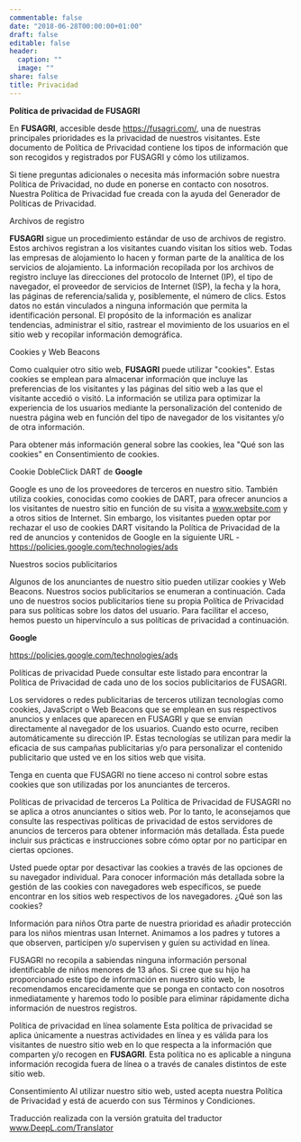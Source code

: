 ```yaml
---
commentable: false
date: "2018-06-28T00:00:00+01:00"
draft: false
editable: false
header:
  caption: ""
  image: ""
share: false
title: Privacidad
---
```


**Política de privacidad de FUSAGRI**

En **FUSAGRI**, accesible desde https://fusagri.com/, una de nuestras principales prioridades es la privacidad de nuestros visitantes. Este documento de Política de Privacidad contiene los tipos de información que son recogidos y registrados por FUSAGRI y cómo los utilizamos.

Si tiene preguntas adicionales o necesita más información sobre nuestra Política de Privacidad, no dude en ponerse en contacto con nosotros. Nuestra Política de Privacidad fue creada con la ayuda del Generador de Políticas de Privacidad.

Archivos de registro

**FUSAGRI** sigue un procedimiento estándar de uso de archivos de registro. Estos archivos registran a los visitantes cuando visitan los sitios web. Todas las empresas de alojamiento lo hacen y forman parte de la analítica de los servicios de alojamiento. La información recopilada por los archivos de registro incluye las direcciones del protocolo de Internet (IP), el tipo de navegador, el proveedor de servicios de Internet (ISP), la fecha y la hora, las páginas de referencia/salida y, posiblemente, el número de clics. Estos datos no están vinculados a ninguna información que permita la identificación personal. El propósito de la información es analizar tendencias, administrar el sitio, rastrear el movimiento de los usuarios en el sitio web y recopilar información demográfica.

Cookies y Web Beacons

Como cualquier otro sitio web, **FUSAGRI** puede utilizar "cookies". Estas cookies se emplean para almacenar información que incluye las preferencias de los visitantes y las páginas del sitio web a las que el visitante accedió o visitó. La información se utiliza para optimizar la experiencia de los usuarios mediante la personalización del contenido de nuestra página web en función del tipo de navegador de los visitantes y/o de otra información.

Para obtener más información general sobre las cookies, lea "Qué son las cookies" en Consentimiento de cookies.

Cookie DobleClick DART de **Google** 

Google es uno de los proveedores de terceros en nuestro sitio. También utiliza cookies, conocidas como cookies de DART, para ofrecer anuncios a los visitantes de nuestro sitio en función de su visita a www.website.com y a otros sitios de Internet. Sin embargo, los visitantes pueden optar por rechazar el uso de cookies DART visitando la Política de Privacidad de la red de anuncios y contenidos de Google en la siguiente URL - https://policies.google.com/technologies/ads

Nuestros socios publicitarios

Algunos de los anunciantes de nuestro sitio pueden utilizar cookies y Web Beacons. Nuestros socios publicitarios se enumeran a continuación. Cada uno de nuestros socios publicitarios tiene su propia Política de Privacidad para sus políticas sobre los datos del usuario. Para facilitar el acceso, hemos puesto un hipervínculo a sus políticas de privacidad a continuación.

**Google**

https://policies.google.com/technologies/ads

Políticas de privacidad
Puede consultar este listado para encontrar la Política de Privacidad de cada uno de los socios publicitarios de FUSAGRI.

Los servidores o redes publicitarias de terceros utilizan tecnologías como cookies, JavaScript o Web Beacons que se emplean en sus respectivos anuncios y enlaces que aparecen en FUSAGRI y que se envían directamente al navegador de los usuarios. Cuando esto ocurre, reciben automáticamente su dirección IP. Estas tecnologías se utilizan para medir la eficacia de sus campañas publicitarias y/o para personalizar el contenido publicitario que usted ve en los sitios web que visita.

Tenga en cuenta que FUSAGRI no tiene acceso ni control sobre estas cookies que son utilizadas por los anunciantes de terceros.

Políticas de privacidad de terceros
La Política de Privacidad de FUSAGRI no se aplica a otros anunciantes o sitios web. Por lo tanto, le aconsejamos que consulte las respectivas políticas de privacidad de estos servidores de anuncios de terceros para obtener información más detallada. Ésta puede incluir sus prácticas e instrucciones sobre cómo optar por no participar en ciertas opciones.

Usted puede optar por desactivar las cookies a través de las opciones de su navegador individual. Para conocer información más detallada sobre la gestión de las cookies con navegadores web específicos, se puede encontrar en los sitios web respectivos de los navegadores. ¿Qué son las cookies?

Información para niños
Otra parte de nuestra prioridad es añadir protección para los niños mientras usan Internet. Animamos a los padres y tutores a que observen, participen y/o supervisen y guíen su actividad en línea.

FUSAGRI no recopila a sabiendas ninguna información personal identificable de niños menores de 13 años. Si cree que su hijo ha proporcionado este tipo de información en nuestro sitio web, le recomendamos encarecidamente que se ponga en contacto con nosotros inmediatamente y haremos todo lo posible para eliminar rápidamente dicha información de nuestros registros.

Política de privacidad en línea solamente
Esta política de privacidad se aplica únicamente a nuestras actividades en línea y es válida para los visitantes de nuestro sitio web en lo que respecta a la información que comparten y/o recogen en **FUSAGRI**. Esta política no es aplicable a ninguna información recogida fuera de línea o a través de canales distintos de este sitio web.

Consentimiento
Al utilizar nuestro sitio web, usted acepta nuestra Política de Privacidad y está de acuerdo con sus Términos y Condiciones.

Traducción realizada con la versión gratuita del traductor www.DeepL.com/Translator


